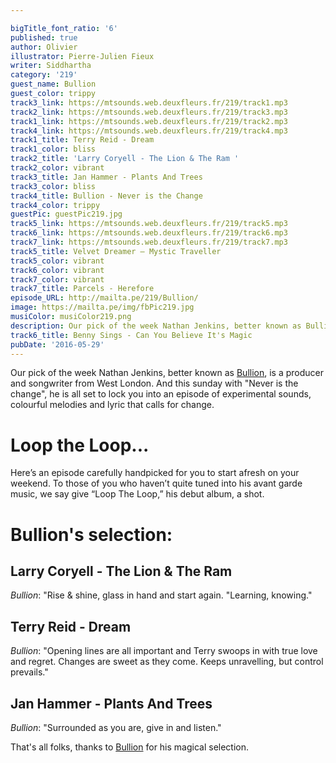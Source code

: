 ```yaml
---

bigTitle_font_ratio: '6'
published: true
author: Olivier
illustrator: Pierre-Julien Fieux
writer: Siddhartha
category: '219'
guest_name: Bullion
guest_color: trippy
track3_link: https://mtsounds.web.deuxfleurs.fr/219/track1.mp3
track2_link: https://mtsounds.web.deuxfleurs.fr/219/track3.mp3
track1_link: https://mtsounds.web.deuxfleurs.fr/219/track2.mp3
track4_link: https://mtsounds.web.deuxfleurs.fr/219/track4.mp3
track1_title: Terry Reid - Dream
track1_color: bliss
track2_title: 'Larry Coryell - The Lion & The Ram '
track2_color: vibrant
track3_title: Jan Hammer - Plants And Trees
track3_color: bliss
track4_title: Bullion - Never is the Change
track4_color: trippy
guestPic: guestPic219.jpg
track5_link: https://mtsounds.web.deuxfleurs.fr/219/track5.mp3
track6_link: https://mtsounds.web.deuxfleurs.fr/219/track6.mp3
track7_link: https://mtsounds.web.deuxfleurs.fr/219/track7.mp3
track5_title: Velvet Dreamer – Mystic Traveller
track5_color: vibrant
track6_color: vibrant
track7_color: vibrant
track7_title: Parcels - Herefore
episode_URL: http://mailta.pe/219/Bullion/
image: https://mailta.pe/img/fbPic219.jpg
musiColor: musiColor219.png
description: Our pick of the week Nathan Jenkins, better known as Bullion, is a producer and songwriter from West London. And this sunday with 'Never is the change', he is all set to lock you into an episode of experimental sounds, colourful melodies and lyric that calls for change.
track6_title: Benny Sings - Can You Believe It's Magic
pubDate: '2016-05-29'
---
```

Our pick of the week Nathan Jenkins, better known as [Bullion](https://bullion.bandcamp.com/), is a producer and songwriter from West London. And this sunday with "Never is the change", he is all set to lock you into an episode of experimental sounds, colourful melodies and lyric that calls for change.

# Loop the Loop...

Here’s an episode carefully handpicked for you to start afresh on your weekend. To those of you who haven’t quite tuned into his avant garde music, we say give “Loop The Loop,” his debut album, a shot.    
 
# Bullion's selection:

## Larry Coryell - The Lion & The Ram
_Bullion_: "Rise & shine, glass in hand and start again. "Learning, knowing."

## Terry Reid - Dream
_Bullion_: "Opening lines are all important and Terry swoops in with true love and regret. Changes are sweet as they come. Keeps unravelling, but control prevails."

## Jan Hammer - Plants And Trees
_Bullion_: "Surrounded as you are, give in and listen."



That's all folks, thanks to [Bullion](https://bullion.bandcamp.com/) for his magical selection.